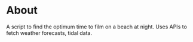 # About

A script to find the optimum time to film on a beach at night. Uses APIs to fetch weather forecasts, tidal data.
